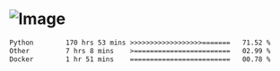 # ![Image](https://github.com/user-attachments/assets/5f2d2b12-d836-424c-876f-cb0c9a5d9144)

<!--START_SECTION:waka-->

```txt
Python        170 hrs 53 mins >>>>>>>>>>>>>>>>>>=======   71.52 %
Other         7 hrs 8 mins    >========================   02.99 %
Docker        1 hr 51 mins    =========================   00.78 %
```

<!--END_SECTION:waka-->
